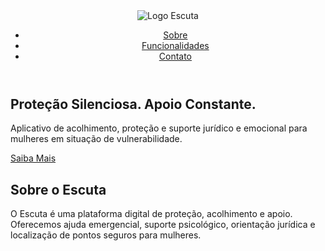 <!DOCTYPE html>
<html lang="pt-BR">
<head>
    <meta charset="UTF-8">
    <meta name="viewport" content="width=device-width, initial-scale=1.0">
    <title>Escuta - Proteção para Mulheres</title>
    <link rel="stylesheet" href="style.css">
</head>
<body>

<header class="navbar">
    <div class="container nav-content">
        <div class="logo-container">
            <img src="images/Escutafoto.jpg" alt="Logo Escuta" class="logo-img">
        </div>
        <nav>
            <ul>
                <li><a href="#sobre">Sobre</a></li>
                <li><a href="#funcionalidades">Funcionalidades</a></li>
                <li><a href="#contato">Contato</a></li>
            </ul>
        </nav>
    </div>
</header>

<section class="hero">
    <div class="container">
        <h2>Proteção Silenciosa. Apoio Constante.</h2>
        <p>Aplicativo de acolhimento, proteção e suporte jurídico e emocional para mulheres em situação de vulnerabilidade.</p>
        <a href="#sobre" class="btn">Saiba Mais</a>
    </div>
</section>

<section id="sobre" class="section">
    <div class="container">
        <h2>Sobre o Escuta</h2>
        <p>O Escuta é uma plataforma digital de proteção, acolhimento e apoio. Oferecemos ajuda emergencial, suporte psicológico, orientação jurídica e localização de pontos seguros para mulheres.</p>
    </div>
</section>

<section
